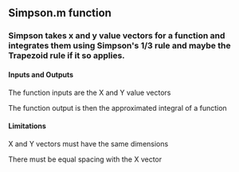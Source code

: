 ## Simpson.m function
### Simpson takes x and y value vectors for a function and integrates them using Simpson's 1/3 rule and maybe the Trapezoid rule if it so applies.
#### Inputs and Outputs
The function inputs are the X and Y value vectors

The function output is then the approximated integral of a function
#### Limitations
X and Y vectors must have the same dimensions

There must be equal spacing with the X vector
